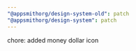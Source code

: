 ```yaml
---
"@appsmithorg/design-system-old": patch
"@appsmithorg/design-system": patch
---
```


chore: added money dollar icon
